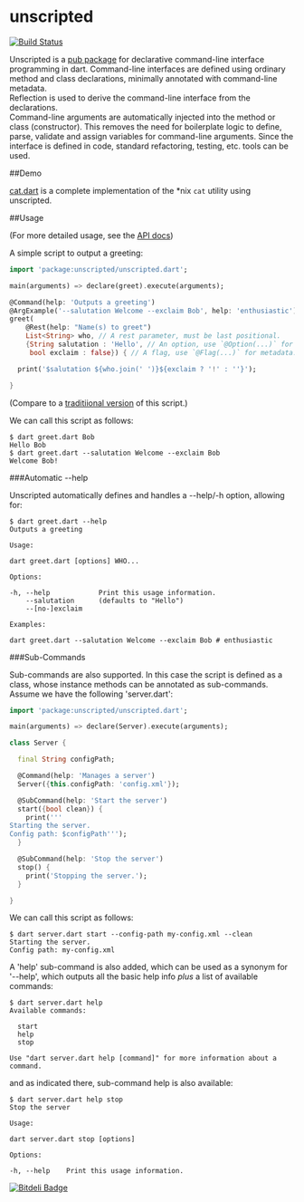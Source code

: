 unscripted
==========

[![Build Status](https://drone.io/github.com/seaneagan/unscripted/status.png)](https://drone.io/github.com/seaneagan/unscripted/latest)

Unscripted is a [pub package][pkg] for declarative command-line interface
programming in dart.  Command-line interfaces are defined using ordinary method
and class declarations, minimally annotated with command-line metadata.  
Reflection is used to derive the command-line interface from the declarations.  
Command-line arguments are automatically injected into the method or
class (constructor).  This removes the need for boilerplate logic to define, 
parse, validate and assign variables for command-line arguments.  Since the 
interface is defined in code, standard refactoring, testing, etc. tools can 
be used.

##Demo

[cat.dart][cat.dart] is a complete implementation of the *nix `cat` 
utility using unscripted.

##Usage

(For more detailed usage, see the [API docs][api_docs])

A simple script to output a greeting:

```dart
import 'package:unscripted/unscripted.dart';

main(arguments) => declare(greet).execute(arguments);

@Command(help: 'Outputs a greeting')
@ArgExample('--salutation Welcome --exclaim Bob', help: 'enthusiastic')
greet(
    @Rest(help: "Name(s) to greet")
    List<String> who, // A rest parameter, must be last positional.
    {String salutation : 'Hello', // An option, use `@Option(...)` for metadata.
     bool exclaim : false}) { // A flag, use `@Flag(...)` for metadata.

  print('$salutation ${who.join(' ')}${exclaim ? '!' : ''}');

}
```

(Compare to a [traditiional version][old_greet] of this script.)

We can call this script as follows:

```shell
$ dart greet.dart Bob
Hello Bob
$ dart greet.dart --salutation Welcome --exclaim Bob
Welcome Bob!
```

###Automatic --help

Unscripted automatically defines and handles a --help/-h option,
allowing for:

```shell
$ dart greet.dart --help
Outputs a greeting

Usage:

dart greet.dart [options] WHO...

Options:

-h, --help            Print this usage information.
    --salutation      (defaults to "Hello")
    --[no-]exclaim

Examples:

dart greet.dart --salutation Welcome --exclaim Bob # enthusiastic
```

###Sub-Commands

Sub-commands are also supported.  In this case the script is defined as a
class, whose instance methods can be annotated as sub-commands.  Assume we have
the following 'server.dart':

```dart
import 'package:unscripted/unscripted.dart';

main(arguments) => declare(Server).execute(arguments);

class Server {

  final String configPath;

  @Command(help: 'Manages a server')
  Server({this.configPath: 'config.xml'});

  @SubCommand(help: 'Start the server')
  start({bool clean}) {
    print('''
Starting the server.
Config path: $configPath''');
  }

  @SubCommand(help: 'Stop the server')
  stop() {
    print('Stopping the server.');
  }

}
```

We can call this script as follows:

```shell
$ dart server.dart start --config-path my-config.xml --clean
Starting the server.
Config path: my-config.xml
```

A 'help' sub-command is also added, which can be used as a synonym for '--help',
which outputs all the basic help info *plus* a list of available commands:

```shell
$ dart server.dart help
Available commands:

  start
  help
  stop

Use "dart server.dart help [command]" for more information about a command.
```

and as indicated there, sub-command help is also available:

```shell
$ dart server.dart help stop
Stop the server

Usage:

dart server.dart stop [options]

Options:

-h, --help    Print this usage information.
```

[pkg]: http://pub.dartlang.org/packages/unscripted
[cat.dart]: https://github.com/seaneagan/unscripted/blob/master/example/cat.dart
[api_docs]: https://seaneagan.github.com/unscripted/unscripted.html
[declare]: https://seaneagan.github.com/unscripted/unscripted.html#declare
[examples]: https://github.com/seaneagan/unscripted/tree/master/example
[old_greet]: https://github.com/seaneagan/unscripted/tree/master/example/old_greet.dart

[![Bitdeli Badge](https://d2weczhvl823v0.cloudfront.net/seaneagan/unscripted/trend.png)](https://bitdeli.com/free "Bitdeli Badge")

